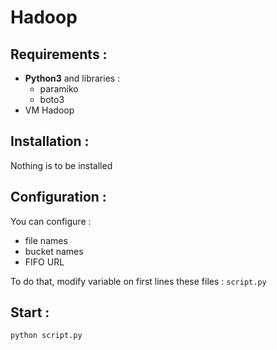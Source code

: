 # Hadoop

## Requirements :
- **Python3** and libraries :
  - paramiko
  - boto3
- VM Hadoop

## Installation :
Nothing is to be installed

## Configuration :
You can configure :
- file names
- bucket names
- FIFO URL

To do that, modify variable on first lines these files : ```script.py```

## Start :
```python script.py```

